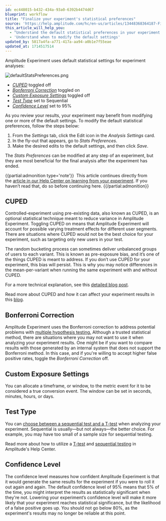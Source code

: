 ```yaml
---
id: ec448015-b432-434a-93a0-6392b4474d67
blueprint: workflow
title: "Finalize your experiment's statistical preferences"
source: 'https://help.amplitude.com/hc/en-us/articles/13448368364187-Finalize-your-experiment-s-statistical-preferences'
this_article_will_help_you:
  - "Understand the default statistical preferences in your experiment's results"
  - 'Understand when to modify the default settings'
updated_by: 5817a4fa-a771-417a-aa94-a0b1e7f55eae
updated_at: 1714517514
---
```

Amplitude Experiment uses default statistical settings for experiment analyses: 

![defaultStatsPreferences.png](/docs/output/img/workflow/defaultstatspreferences-png.png)

* [*CUPED*](#h_01HE38BAB9VTN0VAJAW82N0HPE) toggled off
* [*Bonferroni Correction*](#h_01HE38BAB9CBH14RCNRC41W6ME) toggled on
* [*Custom Exposure Settings*](#h_01HE38BAB98K3025S9N0DMJDJD) toggled off
* [*Test Type*](#h_01HE38BAB9KMN7NYC7AMXNA3ZB) set to Sequential
* [*Confidence Level*](#h_01HE38BAB9QWB3XTM2AAJZRKP8) set to 95%

As you review your results, your experiment may benefit from modifying one or more of the default settings. To modify the default statistical preferences, follow the steps below:

1. From the *Settings* tab, click the Edit icon in the *Analysis Settings* card.
2. In the fly-out that appears, go to *Stats Preferences*.
3. Make the desired edits to the default settings, and then click *Save*.

The *Stats Preferences* can be modified at any step of an experiment, but they are most beneficial for the final analysis after the experiment has ended.

{{partial:admonition type='note'}}
 This article continues directly from the [article in our Help Center on learning from your experiment](/docs/feature-experiment/workflow/experiment-learnings). If you haven’t read that, do so before continuing here.
{{/partial:admonition}}

## CUPED

Controlled-experiment using pre-existing data, also known as CUPED, is an optional statistical technique meant to reduce variance in Amplitude Experiment. Toggling CUPED on means that Amplitude Experiment will account for possible varying treatment effects for different user segments. There are situations where CUPED would not be the best choice for your experiment, such as targeting only new users in your test.

The random bucketing process can sometimes deliver unbalanced groups of users to each variant. This is known as pre-exposure bias, and it’s one of the things CUPED is meant to address. If you don’t use CUPED for your experiment, this bias will persist. This is why you may notice differences in the mean-per-variant when running the same experiment with and without CUPED. 

For a more technical explanation, see this [detailed blog post](https://bytepawn.com/reducing-variance-in-ab-testing-with-cuped.html).

Read more about CUPED and how it can affect your experiment results in this [blog](https://amplitude.com/blog/amplitude-experiment-cuped). 

## Bonferroni Correction

Amplitude Experiment uses the Bonferroni correction to address potential problems with [multiple hypothesis testing.](/docs/feature-experiment/advanced-techniques/multiple-hypothesis-testing) Although a trusted statistical method, there are situations where you may not want to use it when analyzing your experiment results. One might be if you want to compare results with those generated by an internal system that does not support the Bonferroni method. In this case, and if you're willing to accept higher false positive rates, toggle the *Bonferroni Correction* off.

## Custom Exposure Settings

You can allocate a timeframe, or window, to the metric event for it to be considered a true conversion event. The window can be set in seconds, minutes, hours, or days. 

## Test Type

You can [choose between a sequential test and a T-test](https://amplitude.com/blog/sequential-test-vs-t-test) when analyzing your experiment. Sequential is usually—but not always—the better choice. For example, you may have too small of a sample size for sequential testing. 

Read more about how to utilize a [T-test](/docs/feature-experiment/experiment-theory/analyze-with-t-test) and [sequential testing](/docs/feature-experiment/under-the-hood/experiment-sequential-testing) in Amplitude's Help Center.

## Confidence Level

The confidence level measures how confident Amplitude Experiment is that it would generate the same results for the experiment if you were to roll it out again and again. The default confidence level of 95% means that 5% of the time, you might interpret the results as statistically significant when they're not. Lowering your experiment’s confidence level will make it more likely that your experiment reaches statistical significance, but the likelihood of a false positive goes up. You should not go below 80%, as the experiment's results may no longer be reliable at this point.